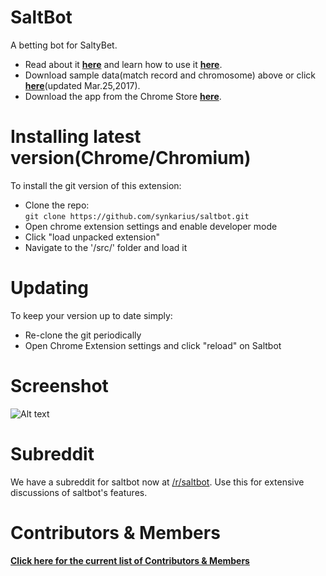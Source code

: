 # SaltBot
A betting bot for SaltyBet. 

* Read about it [**here**](http://explosionduck.com/wp/story-of-a-betting-bot/) and learn how to use it [**here**](http://explosionduck.com/wp/so-you-want-to-use-saltbot/). 
* Download sample data(match record and chromosome) above or click  [**here**](https://github.com/synkarius/saltbot/blob/master/86k%20Records%20%2B%20Chromosome%20Mar%202017.zip)(updated Mar.25,2017). 
* Download the app from the Chrome Store [**here**](https://chrome.google.com/webstore/detail/saltbot/bholoegapebhflljekancpcnajigaiih).

# Installing latest version(Chrome/Chromium)

To install the git version of this extension:
* Clone the repo:  
`git clone https://github.com/synkarius/saltbot.git`
* Open chrome extension settings and enable developer mode
* Click "load unpacked extension"
* Navigate to the '/src/' folder and load it

# Updating

To keep your version up to date simply:
* Re-clone the git periodically
* Open Chrome Extension settings and click "reload" on Saltbot

# Screenshot

![Alt text](https://u.teknik.io/HpM8r.png)

# Subreddit

We have a subreddit for saltbot now at [/r/saltbot](https://www.reddit.com/r/saltbot/). Use this for extensive discussions of saltbot's features.

# Contributors & Members

[**Click here for the current list of Contributors & Members**](https://github.com/synkarius/saltbot/network/members)

